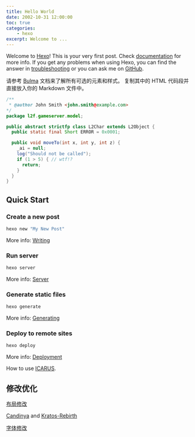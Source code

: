 ```yaml
---
title: Hello World
date: 2002-10-31 12:00:00
toc: true
categories: 
    - hexo
excerpt: Welcome to ...
---
```

Welcome to [Hexo](https://hexo.io/)! This is your very first post. Check [documentation](https://hexo.io/docs/) for more info. If you get any problems when using Hexo, you can find the answer in [troubleshooting](https://hexo.io/docs/troubleshooting.html) or you can ask me on [GitHub](https://github.com/hexojs/hexo/issues).

请参考 [Bulma](https://bulma.io/documentation/) 文档来了解所有可选的元素和样式。 复制其中的 HTML 代码段并直接放入你的 Markdown 文件中。

```java
/**
 * @author John Smith <john.smith@example.com>
*/
package l2f.gameserver.model;

public abstract strictfp class L2Char extends L2Object {
  public static final Short ERROR = 0x0001;

  public void moveTo(int x, int y, int z) {
    _ai = null;
    log("Should not be called");
    if (1 > 5) { // wtf!?
      return;
    }
  }
}
```

## Quick Start

### Create a new post

``` bash
hexo new "My New Post"
```

More info: [Writing](https://hexo.io/docs/writing.html)

### Run server

``` bash
hexo server
```

More info: [Server](https://hexo.io/docs/server.html)

### Generate static files

``` bash
hexo generate
```

More info: [Generating](https://hexo.io/docs/generating.html)

### Deploy to remote sites

``` bash
hexo deploy
```

More info: [Deployment](https://hexo.io/docs/one-command-deployment.html)

How to use [ICARUS](https://ppoffice.github.io/hexo-theme-icarus/uncategorized/getting-started-with-icarus/).

## 修改优化

[布局修改](https://www.alphalxy.com/2019/03/customize-icarus/#%E6%96%87%E7%AB%A0%E9%A1%B5%E9%9D%A2%E4%B8%A4%E6%A0%8F%E5%B8%83%E5%B1%80)

[Candinya](https://github.com/Candinya) and [Kratos-Rebirth](https://github.com/Candinya/Kratos-Rebirth)

[字体修改](https://blakeneko.github.io/2021/07/28/Icarus4%E4%B8%BB%E9%A2%98%E8%87%AA%E5%AE%9A%E4%B9%89%E8%AE%B0%E5%BD%95/)
